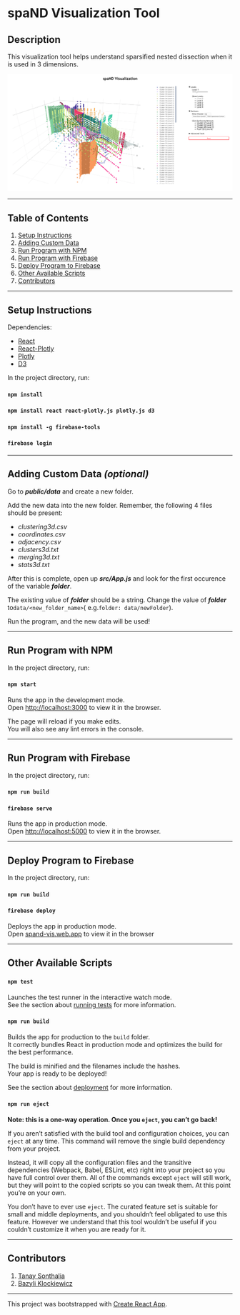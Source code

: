 # spaND Visualization Tool

## Description

This visualization tool helps understand sparsified nested dissection when it is used in 3 dimensions.

![Example Image](images/example_spaND.png)

***

## Table of Contents

1. [Setup Instructions](#setup-instructions)
2. [Adding Custom Data](#custom-data)
3. [Run Program with NPM](#run-npm)
4. [Run Program with Firebase](#run-firebase)
5. [Deploy Program to Firebase](#deploy-firebase)
6. [Other Available Scripts](#other)
7. [Contributors](#contributors)

***

## <a name="setup-instructions"></a>Setup Instructions

Dependencies:
* [React](https://github.com/facebook/react)
* [React-Plotly](https://github.com/plotly/react-plotly.js/)
* [Plotly](https://github.com/plotly/plotly.js/)
* [D3](https://github.com/d3/d3)

In the project directory, run:

#### `npm install`
#### `npm install react react-plotly.js plotly.js d3`
#### `npm install -g firebase-tools`
#### `firebase login`


***

## <a name="custom-data"></a>Adding Custom Data _(optional)_

Go to _**public/data**_ and create a new folder.

Add the new data into the new folder. Remember, the following 4 files should be present:
* _clustering3d.csv_
* _coordinates.csv_
* _adjacency.csv_
* _clusters3d.txt_
* _merging3d.txt_
* _stats3d.txt_

After this is complete, open up _**src/App.js**_ and look for the first occurence of the variable _**folder**_. 

The existing value of _**folder**_ should be a string. Change the value of _**folder**_ to`data/<new_folder_name>`( e.g.`folder: data/newFolder`).

Run the program, and the new data will be used!

***

## <a name="run-npm"></a>Run Program with NPM

In the project directory, run:

#### `npm start`

Runs the app in the development mode.<br>
Open [http://localhost:3000](http://localhost:3000) to view it in the browser.

The page will reload if you make edits.<br>
You will also see any lint errors in the console.

***

## <a name="run-firebase"></a>Run Program with Firebase

In the project directory, run:

#### `npm run build`
#### `firebase serve`

Runs the app in production mode.<br>
Open [http://localhost:5000](http://localhost:5000) to view it in the browser.

***

## <a name="deploy-firebase"></a>Deploy Program to Firebase

In the project directory, run:

#### `npm run build`
#### `firebase deploy`

Deploys the app in production mode.<br>
Open [spand-vis.web.app](spand-vis.web.app) to view it in the browser

***

## <a name="other"></a>Other Available Scripts

#### `npm test`

Launches the test runner in the interactive watch mode.<br>
See the section about [running tests](https://facebook.github.io/create-react-app/docs/running-tests) for more information.

#### `npm run build`

Builds the app for production to the `build` folder.<br>
It correctly bundles React in production mode and optimizes the build for the best performance.

The build is minified and the filenames include the hashes.<br>
Your app is ready to be deployed!

See the section about [deployment](https://facebook.github.io/create-react-app/docs/deployment) for more information.

#### `npm run eject`

**Note: this is a one-way operation. Once you `eject`, you can’t go back!**

If you aren’t satisfied with the build tool and configuration choices, you can `eject` at any time. This command will remove the single build dependency from your project.

Instead, it will copy all the configuration files and the transitive dependencies (Webpack, Babel, ESLint, etc) right into your project so you have full control over them. All of the commands except `eject` will still work, but they will point to the copied scripts so you can tweak them. At this point you’re on your own.

You don’t have to ever use `eject`. The curated feature set is suitable for small and middle deployments, and you shouldn’t feel obligated to use this feature. However we understand that this tool wouldn’t be useful if you couldn’t customize it when you are ready for it.

***

## <a name="contributors"></a>Contributors
1. [Tanay Sonthalia](https://github.com/tsonthalia)
2. [Bazyli Klockiewicz](https://github.com/buzzlumberjack)

***

This project was bootstrapped with [Create React App](https://github.com/facebook/create-react-app").
<!--

## Learn More

You can learn more in the [Create React App documentation](https://facebook.github.io/create-react-app/docs/getting-started).

To learn React, check out the [React documentation](https://reactjs.org/).

### Code Splitting

This section has moved here: https://facebook.github.io/create-react-app/docs/code-splitting

### Analyzing the Bundle Size

This section has moved here: https://facebook.github.io/create-react-app/docs/analyzing-the-bundle-size

### Making a Progressive Web App

This section has moved here: https://facebook.github.io/create-react-app/docs/making-a-progressive-web-app

### Advanced Configuration

This section has moved here: https://facebook.github.io/create-react-app/docs/advanced-configuration

### Deployment

This section has moved here: https://facebook.github.io/create-react-app/docs/deployment

#### `npm run build` fails to minify

This section has moved here: https://facebook.github.io/create-react-app/docs/troubleshooting#npm-run-build-fails-to-minify

<br>

-->
